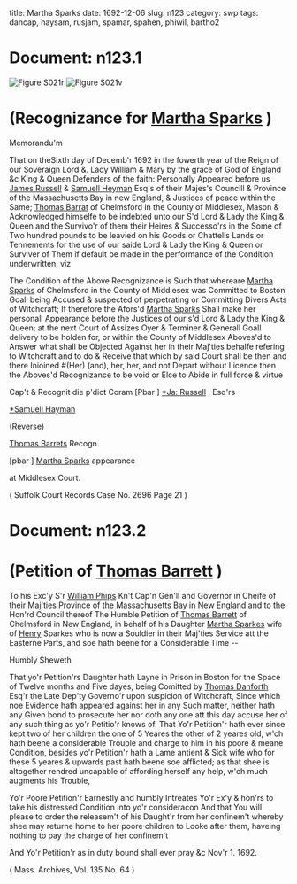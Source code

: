 title: Martha Sparks
date: 1692-12-06
slug: n123
category: swp
tags: dancap, haysam, rusjam, spamar, spahen, phiwil, bartho2




# Document: n123.1

![Figure S021r](/assets/thumb/S021r.jpg)
![Figure S021v](/assets/thumb/S021v.jpg)

# (Recognizance for [Martha Sparks](/tag/spamar.html) )

Memorandu'm

That on theSixth day of Decemb'r 1692 in the fowerth year of the Reign of our Soveraign Lord &. Lady William & Mary by the grace of God of England &c King & Queen Defenders of the faith: Personally Appeared before us [James Russell](/tag/rusjam.html) & [Samuell Heyman](/tag/haysam.html) Esq's of their Majes's Councill & Province of the Massachusetts Bay in new England, & Justices of peace within the Same; [Thomas Barrat](/tag/bartho2.html) of Chelmsford in the County of Middlesex, Mason & Acknowledged himselfe to be indebted unto our S'd Lord & Lady the King & Queen and the Survivo'r of them their Heires & Successo'rs in the Some of Two hundred pounds to be leavied on his Goods or Chattells Lands or Tennements for the use of our saide Lord & Lady the King & Queen or Surviver of Them if default be made in the performance of the Condition underwritten, viz

The Condition of the Above Recognizance is Such that whereare [Martha Sparks](/tag/spamar.html) of Chelmsford in the County of Middlesex was Committed to Boston Goall being Accused & suspected of perpetrating or Committing Divers Acts of Witchcraft; If therefore the Afors'd [Martha Sparks](/tag/spamar.html) Shall make her personall Appearance before the Justices of our s'd Lord & Lady the King & Queen; at the next Court of Assizes Oyer & Terminer & Generall Goall delivery to be holden for, or within the County of Middlesex Aboves'd to Answer what shall be Objected Against her in their Maj'ties behalfe refering to Witchcraft and to do & Receive that which by said Court shall be then and there Inioined #(Her) (and), her, her, and not Depart without Licence then the Aboves'd Recognizance to be void or Elce to Abide in full force & virtue

Cap't & Recognit die p'dict Coram [Pbar ] [*Ja: Russell](/tag/rusjam.html) , Esq'rs

[*Samuell Hayman](/tag/haysam.html)

 

(Reverse) 

[Thomas Barrets](/tag/bartho2.html) Recogn.

[pbar ] [Martha Sparks](/tag/spamar.html) appearance

at Middlesex Court. 

( Suffolk Court Records Case No. 2696 Page 21 )


# Document: n123.2


# (Petition of [Thomas Barrett](/tag/bartho2.html) )
To his Exc'y S'r [William Phips](/tag/phiwil.html) Kn't Cap'n Gen'll and Governor in Cheife of their Maj'ties Province of the Massachusetts Bay in New England and to the Hon'rd Council thereof
The Humble Petition of [Thomas Barrett](/tag/bartho2.html) of Chelmsford in New England, in behalf of his Daughter [Martha Sparkes](/tag/spamar.html) wife of [Henry](/tag/spahen.html) Sparkes who is now a Souldier in their Maj'ties Service att the Easterne Parts, and soe hath beene for a Considerable Time --

Humbly Sheweth 

That yo'r Petition'rs Daughter hath Layne in Prison in Boston for the Space of Twelve months and Five dayes, being Comitted by [Thomas Danforth](/tag/dancap.html) Esq'r the Late Dep'ty Governo'r upon suspicion of Witchcraft, Since which noe Evidence hath appeared against her in any Such matter, neither hath any Given bond to prosecute her nor doth any one att this day accuse her of any such thing as yo'r Petitio'r knows of. That Yo'r Petition'r hath ever since kept two of her children the one of 5 Yeares the other of 2 yeares old, w'ch hath beene a considerable Trouble and charge to him in his poore & meane Condition, besides yo'r Petition'r hath a Lame antient & Sick wife who for these 5 yeares & upwards past hath beene soe afflicted; as that shee is altogether rendred uncapable of affording herself any help, w'ch much augments his Trouble,

Yo'r Poore Petition'r Earnestly and humbly Intreates Yo'r Ex'y & hon'rs to take his distressed Condition into yo'r consideracon And that You will please to order the releasem't of his Daught'r from her confinem't whereby shee may returne home to her poore children to Looke after them, haveing nothing to pay the charge of her confinem't 

And Yo'r Petition'r as in duty bound shall ever pray &c Nov'r 1. 1692. 

( Mass. Archives, Vol. 135 No. 64 )
